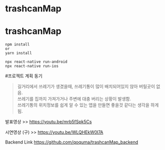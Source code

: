 # trashcanMap
# trashcanMap
```
npm install
or
yarn install

npx react-native run-android
npx react-native run-ios
```

#프로젝트 계획 동기
> 길거리에서 쓰레기가 생겼을때, 쓰레기통이 많이 배치되어있지 않아 버릴곳이 없음.<br>
> 쓰레기를 집까지 가져가거나 주변에 대충 버리는 상황이 발생함.<br>
> 쓰레기통의 위치정보를 쉽게 알 수 있는 앱을 만들면 좋을것 같다는 생각을 하게 됨.

발표영상 >> https://youtu.be/mrb5fSpk5Cs

시연영상 (구) >> https://youtu.be/WLQHEkW0I7A

Backend Link  https://github.com/qoquma/trashcanMap_backend
